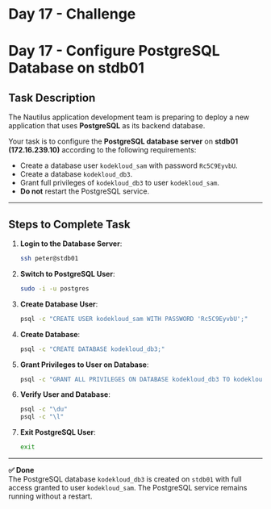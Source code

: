 # Day 17 - Challenge
# Day 17 - Configure PostgreSQL Database on stdb01

## Task Description
The Nautilus application development team is preparing to deploy a new application that uses **PostgreSQL** as its backend database.  

Your task is to configure the **PostgreSQL database server** on **stdb01 (172.16.239.10)** according to the following requirements:

- Create a database user `kodekloud_sam` with password `Rc5C9EyvbU`.  
- Create a database `kodekloud_db3`.  
- Grant full privileges of `kodekloud_db3` to user `kodekloud_sam`.  
- **Do not** restart the PostgreSQL service.  

---

## Steps to Complete Task

1. **Login to the Database Server**:
    ```bash
    ssh peter@stdb01
    ```

2. **Switch to PostgreSQL User**:
    ```bash
    sudo -i -u postgres
    ```

3. **Create Database User**:
    ```bash
    psql -c "CREATE USER kodekloud_sam WITH PASSWORD 'Rc5C9EyvbU';"
    ```

4. **Create Database**:
    ```bash
    psql -c "CREATE DATABASE kodekloud_db3;"
    ```

5. **Grant Privileges to User on Database**:
    ```bash
    psql -c "GRANT ALL PRIVILEGES ON DATABASE kodekloud_db3 TO kodekloud_sam;"
    ```

6. **Verify User and Database**:
    ```bash
    psql -c "\du"
    psql -c "\l"
    ```

7. **Exit PostgreSQL User**:
    ```bash
    exit
    ```

---

**✅ Done**  
The PostgreSQL database `kodekloud_db3` is created on `stdb01` with full access granted to user `kodekloud_sam`. The PostgreSQL service remains running without a restart.
